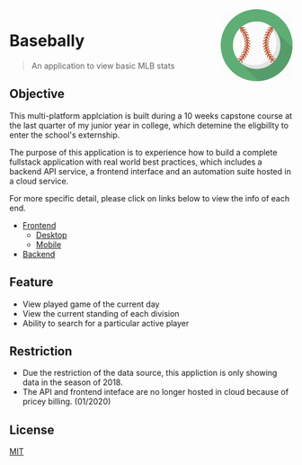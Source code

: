 <div style="background-color: white"><img src="icon.png" height="128" align="right" /></div>

# Basebally
> An application to view basic MLB stats

## Objective
This multi-platform applciation is built during a 10 weeks capstone course at the last quarter of my junior year in college, which detemine the eligbillty to enter the school's externship.

The purpose of this application is to experience how to build a complete fullstack application with real world best practices, which includes a backend API service, a frontend interface and an automation suite hosted in a cloud service.

For more specific detail, please click on links below to view the info of each end.

- [Frontend](./frontend/frontend.md)
  - [Desktop](./frontend/desktop/desktop.md)
  - [Mobile](./frontend/mobile/mobile.md)
- [Backend](./backend/backend.md)

## Feature
- View played game of the current day 
- View the current standing of each division
- Ability to search for a particular active player

## Restriction 
- Due the restriction of the data source, this appliction is only showing data in the season of 2018.
- The API and frontend inteface are no longer hosted in cloud because of pricey billing. (01/2020)

## License
[MIT](LICENSE.md)

